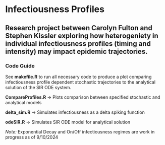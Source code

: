 # Infectiousness Profiles
## Research project between Carolyn Fulton and Stephen Kissler exploring how heterogeniety in individual infectiousness profiles (timing and intensity) may impact epidemic trajectories.

### Code Guide

See **makefile.R** to run all necessary code to produce a plot comparing infectiousness profile dependent stochastic trajectories to the analytical solution of the SIR ODE system.

**CompareProfiles.R** -> Plots comparison between specified stochastic and analytical models

**delta_sim.R** -> Simulates infectiousness as a delta spiking function

**odeSIR.R** -> Simulates SIR ODE model for analytical solution

*Note:* Exponential Decay and On/Off infectiousness regimes are work in progress as of 9/10/2024
